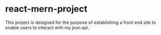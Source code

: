 # react-mern-project
This project is designed for the purpose of establishing a front end site to enable users to interact with my json api. 

